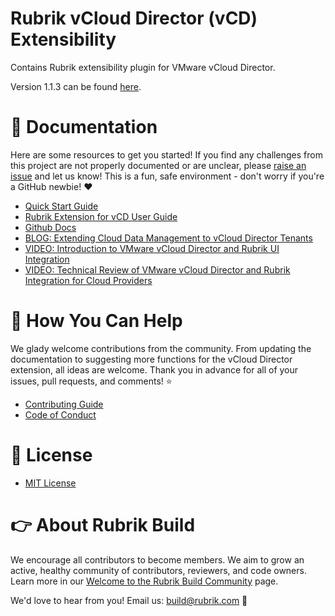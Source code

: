 # Rubrik vCloud Director (vCD) Extensibility

Contains Rubrik extensibility plugin for VMware vCloud Director.

Version 1.1.3 can be found [here](https://github.com/rubrikinc/rubrik-extension-for-vcd/releases/tag/1.1.4).

# :blue_book: Documentation 

Here are some resources to get you started! If you find any challenges from this project are not properly documented or are unclear, please [raise an issue](https://github.com/rubrikinc/rubrik-extension-for-vcd/issues/new/choose) and let us know! This is a fun, safe environment - don't worry if you're a GitHub newbie! :heart:

* [Quick Start Guide](https://github.com/rubrikinc/rubrik-extension-for-vcd/blob/master/docs/quick-start.md)
* [Rubrik Extension for vCD User Guide](https://rubrik.gitbook.io/vcd-extension-for-rubrik/)
* [Github Docs](/docs/user-guide/user-guide.md)
* [BLOG: Extending Cloud Data Management to vCloud Director Tenants](https://www.rubrik.com/blog/cloud-data-management-vcloud-director/)
* [VIDEO: Introduction to VMware vCloud Director and Rubrik UI Integration](https://www.youtube.com/watch?v=74-WuNdWPKI&t=4s)
* [VIDEO: Technical Review of VMware vCloud Director and Rubrik Integration for Cloud Providers](https://www.youtube.com/watch?v=x2OriGQ-pdc&t=416s)

# :muscle: How You Can Help

We glady welcome contributions from the community. From updating the documentation to suggesting more functions for the vCloud Director extension, all ideas are welcome. Thank you in advance for all of your issues, pull requests, and comments! :star:

* [Contributing Guide](CONTRIBUTING.md)
* [Code of Conduct](CODE_OF_CONDUCT.md)

# :pushpin: License

* [MIT License](LICENSE)

# :point_right: About Rubrik Build

We encourage all contributors to become members. We aim to grow an active, healthy community of contributors, reviewers, and code owners. Learn more in our [Welcome to the Rubrik Build Community](https://github.com/rubrikinc/welcome-to-rubrik-build) page.

We'd love to hear from you! Email us: build@rubrik.com :love_letter:
